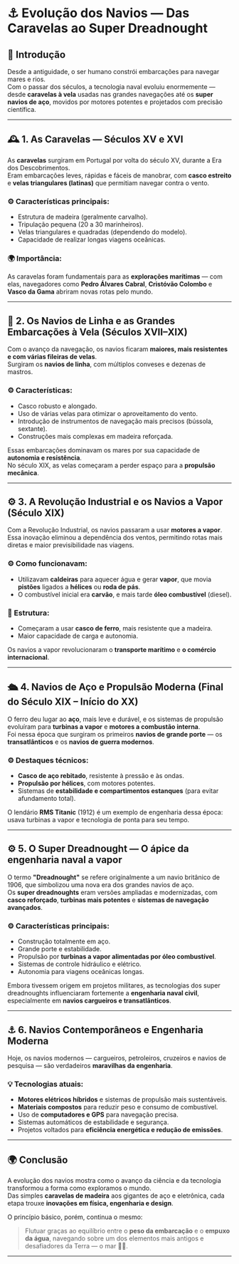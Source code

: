 # ⚓ Evolução dos Navios — Das Caravelas ao Super Dreadnought

## 🌊 Introdução

Desde a antiguidade, o ser humano constrói embarcações para navegar mares e rios.  
Com o passar dos séculos, a tecnologia naval evoluiu enormemente — desde **caravelas à vela** usadas nas grandes navegações até os **super navios de aço**, movidos por motores potentes e projetados com precisão científica.

---

## 🕰️ 1. As Caravelas — Séculos XV e XVI

As **caravelas** surgiram em Portugal por volta do século XV, durante a Era dos Descobrimentos.  
Eram embarcações leves, rápidas e fáceis de manobrar, com **casco estreito** e **velas triangulares (latinas)** que permitiam navegar contra o vento.

### ⚙️ Características principais:
- Estrutura de madeira (geralmente carvalho).  
- Tripulação pequena (20 a 30 marinheiros).  
- Velas triangulares e quadradas (dependendo do modelo).  
- Capacidade de realizar longas viagens oceânicas.  

### 🌍 Importância:
As caravelas foram fundamentais para as **explorações marítimas** — com elas, navegadores como **Pedro Álvares Cabral**, **Cristóvão Colombo** e **Vasco da Gama** abriram novas rotas pelo mundo.

---

## 🚢 2. Os Navios de Linha e as Grandes Embarcações à Vela (Séculos XVII–XIX)

Com o avanço da navegação, os navios ficaram **maiores, mais resistentes e com várias fileiras de velas**.  
Surgiram os **navios de linha**, com múltiplos conveses e dezenas de mastros.

### ⚙️ Características:
- Casco robusto e alongado.  
- Uso de várias velas para otimizar o aproveitamento do vento.  
- Introdução de instrumentos de navegação mais precisos (bússola, sextante).  
- Construções mais complexas em madeira reforçada.

Essas embarcações dominavam os mares por sua capacidade de **autonomia e resistência**.  
No século XIX, as velas começaram a perder espaço para a **propulsão mecânica**.

---

## ⚙️ 3. A Revolução Industrial e os Navios a Vapor (Século XIX)

Com a Revolução Industrial, os navios passaram a usar **motores a vapor**.  
Essa inovação eliminou a dependência dos ventos, permitindo rotas mais diretas e maior previsibilidade nas viagens.

### ⚙️ Como funcionavam:
- Utilizavam **caldeiras** para aquecer água e gerar **vapor**, que movia **pistões** ligados a **hélices** ou **roda de pás**.  
- O combustível inicial era **carvão**, e mais tarde **óleo combustível** (diesel).

### 🧱 Estrutura:
- Começaram a usar **casco de ferro**, mais resistente que a madeira.  
- Maior capacidade de carga e autonomia.  

Os navios a vapor revolucionaram o **transporte marítimo** e **o comércio internacional**.

---

## 🛳️ 4. Navios de Aço e Propulsão Moderna (Final do Século XIX – Início do XX)

O ferro deu lugar ao **aço**, mais leve e durável, e os sistemas de propulsão evoluíram para **turbinas a vapor** e **motores a combustão interna**.  
Foi nessa época que surgiram os primeiros **navios de grande porte** — os **transatlânticos** e os **navios de guerra modernos**.

### ⚙️ Destaques técnicos:
- **Casco de aço rebitado**, resistente à pressão e às ondas.  
- **Propulsão por hélices**, com motores potentes.  
- Sistemas de **estabilidade e compartimentos estanques** (para evitar afundamento total).

O lendário **RMS Titanic** (1912) é um exemplo de engenharia dessa época: usava turbinas a vapor e tecnologia de ponta para seu tempo.

---

## ⚙️ 5. O Super Dreadnought — O ápice da engenharia naval a vapor

O termo **"Dreadnought"** se refere originalmente a um navio britânico de 1906, que simbolizou uma nova era dos grandes navios de aço.  
Os **super dreadnoughts** eram versões ampliadas e modernizadas, com **casco reforçado**, **turbinas mais potentes** e **sistemas de navegação avançados**.

### ⚙️ Características principais:
- Construção totalmente em aço.  
- Grande porte e estabilidade.  
- Propulsão por **turbinas a vapor alimentadas por óleo combustível**.  
- Sistemas de controle hidráulico e elétrico.  
- Autonomia para viagens oceânicas longas.

Embora tivessem origem em projetos militares, as tecnologias dos super dreadnoughts influenciaram fortemente a **engenharia naval civil**, especialmente em **navios cargueiros e transatlânticos**.

---

## ⚓ 6. Navios Contemporâneos e Engenharia Moderna

Hoje, os navios modernos — cargueiros, petroleiros, cruzeiros e navios de pesquisa — são verdadeiros **maravilhas da engenharia**.

### 💡 Tecnologias atuais:
- **Motores elétricos híbridos** e sistemas de propulsão mais sustentáveis.  
- **Materiais compostos** para reduzir peso e consumo de combustível.  
- Uso de **computadores e GPS** para navegação precisa.  
- Sistemas automáticos de estabilidade e segurança.  
- Projetos voltados para **eficiência energética e redução de emissões**.

---

## 🌍 Conclusão

A evolução dos navios mostra como o avanço da ciência e da tecnologia transformou a forma como exploramos o mundo.  
Das simples **caravelas de madeira** aos gigantes de aço e eletrônica, cada etapa trouxe **inovações em física, engenharia e design**.

O princípio básico, porém, continua o mesmo:  
> Flutuar graças ao equilíbrio entre o **peso da embarcação** e o **empuxo da água**, navegando sobre um dos elementos mais antigos e desafiadores da Terra — o mar 🌊⚓.

---
